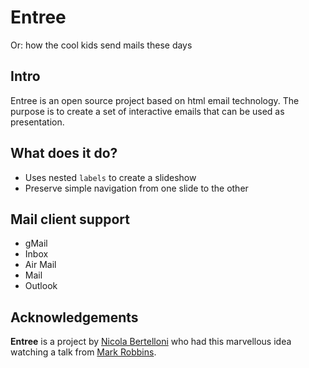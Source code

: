 # Entree
Or: how the cool kids send mails these days

## Intro
Entree is an open source project based on html email technology. The purpose is to create a set of interactive emails that can be used as presentation.

## What does it do?
* Uses nested `labels` to create a slideshow
* Preserve simple navigation from one slide to the other

## Mail client support
* gMail
* Inbox
* Air Mail
* Mail
* Outlook

## Acknowledgements
**Entree** is a project by [Nicola Bertelloni](mailto:nicola.bertelloni@gmail.com) who had this marvellous idea watching a talk from [Mark Robbins](https://github.com/M-J-Robbins).
